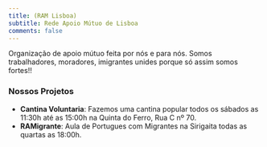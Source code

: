 ```yaml
---
title: (RAM Lisboa)
subtitle: Rede Apoio Mútuo de Lisboa 
comments: false
---
```

Organização de apoio mútuo feita por nós e para nós. Somos trabalhadores, moradores, imigrantes unides porque só assim somos fortes!!

### Nossos Projetos

* **Cantina Voluntaria**: Fazemos uma cantina popular todos os sábados as 11:30h até as 15:00h na Quinta do Ferro, Rua C nº 70.
* **RAMigrante**: Aula de Portugues com Migrantes na Sirigaita todas as quartas as 18:00h.

